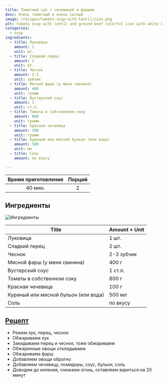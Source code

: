 ```yaml
---
title: Томатный суп с чечевицей и фаршем
desc: Очень томатный и очень сытный
image: /recipes/tomato-soup-with-lentil/icon.png
alt: tomato soup with lentil and ground beef colorful icon with white background
categories:
  - soup
ingredients:
  - title: Луковица
    amount: 1
    unit: шт.
  - title: Сладкий перец
    amount: 2
    unit: шт.
  - title: Чеснок
    amount: 2-3
    unit: зубчик
  - title: Мясной фарш (у меня свинина)
    amount: 400
    unit: грамм
  - title: Вустерский соус
    amount: 1
    unit: ст.л.
  - title: Томаты в собственном соку
    amount: 800
    unit: грамм
  - title: Красная чечевица
    amount: 100
    unit: грамм
  - title: Куриный или мясной бульон (или вода)
    amount: 500
    unit: мл
  - title: Соль
    amount: по вкусу

---
```


| Время приготовления |   Порций   |
|:-------------------:|:----------:|
|     40 мин.      | 2 |

## Ингредиенты

![Ингредиенты](/images/recipes/tomato-soup-with-lentil/ingredients.png)

| Title                                | Amount + Unit |
|--------------------------------------|---------------|
| Луковица                             | 1 шт.         |
| Сладкий перец                       | 2 шт.         |
| Чеснок                              | 2-3 зубчик    |
| Мясной фарш (у меня свинина)        | 400 г         |
| Вустерский соус                     | 1 ст.л.       |
| Томаты в собственном соку           | 800 г         |
| Красная чечевица                    | 100 г         |
| Куриный или мясной бульон (или вода)| 500 мл        |
| Соль                                | по вкусу      |

## [Рецепт](https://www.vkusnyblog.com/recipe/gustoj-tomatnyj-sup-s-farshem-i-chechevicej/)

- Режем лук, перец, чеснок
- Обжариваем лук
- Закидываем перец и чеснок, тоже обжариваем
- Обжаренные овощи откладываем
- Обжариваем фарш
- Добавляем овощи обратно
- Добавляем чечевицу, помидоры, соус, бульон, соль
- Доводим до кипения, снижаем огонь, оставляем вариться на 20 минут